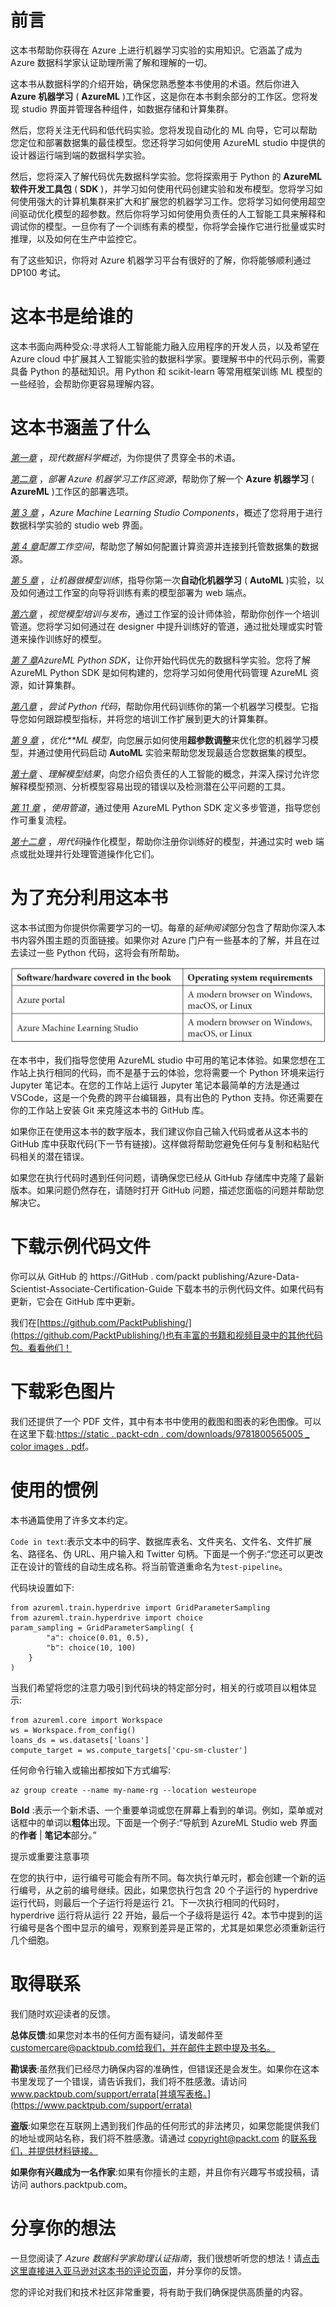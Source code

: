 # 前言

这本书帮助你获得在 Azure 上进行机器学习实验的实用知识。它涵盖了成为 Azure 数据科学家认证助理所需了解和理解的一切。

这本书从数据科学的介绍开始，确保您熟悉整本书使用的术语。然后你进入 **Azure 机器学习** ( **AzureML** )工作区，这是你在本书剩余部分的工作区。您将发现 studio 界面并管理各种组件，如数据存储和计算集群。

然后，您将关注无代码和低代码实验。您将发现自动化的 ML 向导，它可以帮助您定位和部署数据集的最佳模型。您还将学习如何使用 AzureML studio 中提供的设计器运行端到端的数据科学实验。

然后，您将深入了解代码优先数据科学实验。您将探索用于 Python 的 **AzureML 软件开发工具包** ( **SDK** )，并学习如何使用代码创建实验和发布模型。您将学习如何使用强大的计算机集群来扩大和扩展您的机器学习工作。您将学习如何使用超空间驱动优化模型的超参数。然后你将学习如何使用负责任的人工智能工具来解释和调试你的模型。一旦你有了一个训练有素的模型，你将学会操作它进行批量或实时推理，以及如何在生产中监控它。

有了这些知识，你将对 Azure 机器学习平台有很好的了解，你将能够顺利通过 DP100 考试。

# 这本书是给谁的

这本书面向两种受众:寻求将人工智能能力融入应用程序的开发人员，以及希望在 Azure cloud 中扩展其人工智能实验的数据科学家。要理解书中的代码示例，需要具备 Python 的基础知识。用 Python 和 scikit-learn 等常用框架训练 ML 模型的一些经验，会帮助你更容易理解内容。

# 这本书涵盖了什么

[*第一章*](B16777_01_Final_VK_ePub.xhtml#_idTextAnchor014) ，*现代数据科学概述*，为你提供了贯穿全书的术语。

[*第二章*](B16777_02_Final_VK_ePub.xhtml#_idTextAnchor026) ，*部署 Azure 机器学习工作区资源*，帮助你了解一个 **Azure 机器学习** ( **AzureML** )工作区的部署选项。

[*第 3 章*](B16777_03_Final_VK_ePub.xhtml#_idTextAnchor045) ，*Azure Machine Learning Studio Components*，概述了您将用于进行数据科学实验的 studio web 界面。

[*第 4 章*](B16777_04_Final_VK_ePub.xhtml#_idTextAnchor053)*配置工作空间*，帮助您了解如何配置计算资源并连接到托管数据集的数据源。

[*第 5 章*](B16777_05_Final_VK_ePub.xhtml#_idTextAnchor072) ，*让机器做模型训练*，指导你第一次**自动化机器学习** ( **AutoML** )实验，以及如何通过工作室的向导将训练有素的模型部署为 web 端点。

[*第六章*](B16777_06_Final_VK_ePub.xhtml#_idTextAnchor084) ，*视觉模型培训与发布*，通过工作室的设计师体验，帮助你创作一个培训管道。您将学习如何通过在 designer 中提升训练好的管道，通过批处理或实时管道来操作训练好的模型。

[*第 7 章*](B16777_07_Final_VK_ePub.xhtml#_idTextAnchor102)*AzureML Python SDK*，让你开始代码优先的数据科学实验。您将了解 AzureML Python SDK 是如何构建的，您将学习如何使用代码管理 AzureML 资源，如计算集群。

[*第八章*](B16777_08_Final_VK_ePub.xhtml#_idTextAnchor117) ，*尝试 Python 代码*，帮助你用代码训练你的第一个机器学习模型。它指导您如何跟踪模型指标，并将您的培训工作扩展到更大的计算集群。

[*第 9 章*](B16777_09_Final_VK_ePub.xhtml#_idTextAnchor136) ，*优化**ML 模型*，向您展示如何使用**超参数调整**来优化您的机器学习模型，并通过使用代码启动 **AutoML** 实验来帮助您发现最适合您数据集的模型。

[*第十章*](B16777_10_Final_VK_ePub.xhtml#_idTextAnchor147) 、*理解模型结果*，向您介绍负责任的人工智能的概念，并深入探讨允许您解释模型预测、分析模型容易出现的错误以及检测潜在公平问题的工具。

[*第 11 章*](B16777_11_Final_VK_ePub.xhtml#_idTextAnchor160) ，*使用管道*，通过使用 AzureML Python SDK 定义多步管道，指导您创作可重复流程。

[*第十二章*](B16777_12_Final_VK_ePub.xhtml#_idTextAnchor171) ，*用代码*操作化模型，帮助你注册你训练好的模型，并通过实时 web 端点或批处理并行处理管道操作化它们。

# 为了充分利用这本书

这本书试图为你提供你需要学习的一切。每章的*延伸阅读*部分包含了帮助你深入本书内容外围主题的页面链接。如果你对 Azure 门户有一些基本的了解，并且在过去读过一些 Python 代码，这将会有所帮助。

![](img/B16777_Preface_Table1.jpg)

在本书中，我们指导您使用 AzureML studio 中可用的笔记本体验。如果您想在工作站上执行相同的代码，而不是基于云的体验，您将需要一个 Python 环境来运行 Jupyter 笔记本。在您的工作站上运行 Jupyter 笔记本最简单的方法是通过 VSCode，这是一个免费的跨平台编辑器，具有出色的 Python 支持。你还需要在你的工作站上安装 Git 来克隆这本书的 GitHub 库。

如果你正在使用这本书的数字版本，我们建议你自己输入代码或者从这本书的 GitHub 库中获取代码(下一节有链接)。这样做将帮助您避免任何与复制和粘贴代码相关的潜在错误。

如果您在执行代码时遇到任何问题，请确保您已经从 GitHub 存储库中克隆了最新版本。如果问题仍然存在，请随时打开 GitHub 问题，描述您面临的问题并帮助您解决它。

# 下载示例代码文件

你可以从 GitHub 的 https://GitHub . com/packt publishing/Azure-Data-Scientist-Associate-Certification-Guide 下载本书的示例代码文件。如果代码有更新，它会在 GitHub 库中更新。

我们在[https://github.com/PacktPublishing/](https://github.com/PacktPublishing/)也有丰富的书籍和视频目录中的其他代码包。看看他们！

# 下载彩色图片

我们还提供了一个 PDF 文件，其中有本书中使用的截图和图表的彩色图像。可以在这里下载:[https://static . packt-cdn . com/downloads/9781800565005 _ color images . pdf](_ColorImages.pdf)。

# 使用的惯例

本书通篇使用了许多文本约定。

`Code in text`:表示文本中的码字、数据库表名、文件夹名、文件名、文件扩展名、路径名、伪 URL、用户输入和 Twitter 句柄。下面是一个例子:“您还可以更改正在设计的管线的自动生成名称。将当前管道重命名为`test-pipeline`。

代码块设置如下:

```
from azureml.train.hyperdrive import GridParameterSampling
from azureml.train.hyperdrive import choice
param_sampling = GridParameterSampling( {
        "a": choice(0.01, 0.5),
        "b": choice(10, 100)
    }
)
```

当我们希望将您的注意力吸引到代码块的特定部分时，相关的行或项目以粗体显示:

```
from azureml.core import Workspace
ws = Workspace.from_config()
loans_ds = ws.datasets['loans']
compute_target = ws.compute_targets['cpu-sm-cluster']
```

任何命令行输入或输出都按如下方式编写:

```
az group create --name my-name-rg --location westeurope
```

**Bold** :表示一个新术语、一个重要单词或您在屏幕上看到的单词。例如，菜单或对话框中的单词以**粗体**出现。下面是一个例子:“导航到 AzureML Studio web 界面的**作者** | **笔记本**部分。”

提示或重要注意事项

在您的执行中，运行编号可能会有所不同。每次执行单元时，都会创建一个新的运行编号，从之前的编号继续。因此，如果您执行包含 20 个子运行的 hyperdrive 运行代码，则最后一个子运行将是运行 21。下一次执行相同的代码时，hyperdrive 运行将从运行 22 开始，最后一个子级将是运行 42。本节中提到的运行编号是各个图中显示的编号，观察到差异是正常的，尤其是如果您必须重新运行几个细胞。

# 取得联系

我们随时欢迎读者的反馈。

**总体反馈**:如果您对本书的任何方面有疑问，请发邮件至 customercare@packtpub.com[给我们，并在邮件主题中提及书名。](mailto:customercare@packtpub.com)

**勘误表**:虽然我们已经尽力确保内容的准确性，但错误还是会发生。如果你在这本书里发现了一个错误，请告诉我们，我们将不胜感激。请访问 www.packtpub.com/support/errata[并填写表格。](https://www.packtpub.com/support/errata)

**盗版**:如果您在互联网上遇到我们作品的任何形式的非法拷贝，如果您能提供我们的地址或网站名称，我们将不胜感激。请通过 copyright@packt.com 的[联系我们，并提供材料链接。](mailto:copyright@packt.com)

**如果你有兴趣成为一名作家**:如果有你擅长的主题，并且你有兴趣写书或投稿，请访问 authors.packtpub.com。

# 分享你的想法

一旦您阅读了 *Azure 数据科学家助理认证指南*，我们很想听听您的想法！请[点击这里直接进入亚马逊对这本书的评论页面](https://packt.link/r/1-800-56500-3%0D)，并分享你的反馈。

您的评论对我们和技术社区非常重要，将有助于我们确保提供高质量的内容。